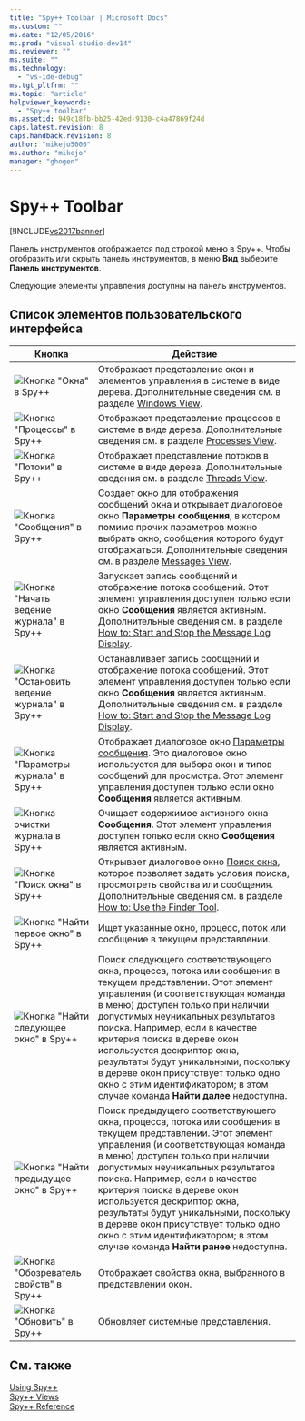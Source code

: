 ```yaml
---
title: "Spy++ Toolbar | Microsoft Docs"
ms.custom: ""
ms.date: "12/05/2016"
ms.prod: "visual-studio-dev14"
ms.reviewer: ""
ms.suite: ""
ms.technology: 
  - "vs-ide-debug"
ms.tgt_pltfrm: ""
ms.topic: "article"
helpviewer_keywords: 
  - "Spy++ toolbar"
ms.assetid: 949c18fb-bb25-42ed-9130-c4a47869f24d
caps.latest.revision: 8
caps.handback.revision: 8
author: "mikejo5000"
ms.author: "mikejo"
manager: "ghogen"
---
```

# Spy++ Toolbar
[!INCLUDE[vs2017banner](../code-quality/includes/vs2017banner.md)]

Панель инструментов отображается под строкой меню в Spy\+\+.  Чтобы отобразить или скрыть панель инструментов, в меню **Вид** выберите **Панель инструментов**.  
  
 Следующие элементы управления  доступны на панель инструментов.  
  
## Список элементов пользовательского интерфейса  
  
|Кнопка|Действие|  
|------------|--------------|  
|![Кнопка "Окна" в Spy&#43;&#43;](~/docs/debugger/media/icon_spy--_windows.gif "Icon\_Spy\+\+\_Windows")|Отображает представление окон и элементов управления в системе в виде дерева.  Дополнительные сведения см. в разделе [Windows View](../debugger/windows-view.md).|  
|![Кнопка "Процессы" в Spy&#43;&#43;](~/docs/debugger/media/icon_spy--_processes.gif "Icon\_Spy\+\+\_Processes")|Отображает представление процессов в системе в виде дерева.  Дополнительные сведения см. в разделе [Processes View](../debugger/processes-view.md).|  
|![Кнопка "Потоки" в Spy&#43;&#43;](~/docs/debugger/media/icon_spy--_threads.gif "Icon\_Spy\+\+\_Threads")|Отображает представление потоков в системе в виде дерева.  Дополнительные сведения см. в разделе [Threads View](../debugger/threads-view.md).|  
|![Кнопка "Сообщения" в Spy&#43;&#43;](~/docs/debugger/media/icon_spy--_messages.gif "Icon\_Spy\+\+\_Messages")|Создает окно для отображения сообщений окна и открывает диалоговое окно **Параметры сообщения**, в котором помимо прочих параметров можно выбрать окно, сообщения которого будут отображаться.  Дополнительные сведения см. в разделе [Messages View](../debugger/messages-view.md).|  
|![Кнопка "Начать ведение журнала" в Spy&#43;&#43;](~/docs/debugger/media/icon_spy--_startlog.gif "Icon\_Spy\+\+\_StartLog")|Запускает запись сообщений и отображение потока сообщений.  Этот элемент управления доступен только если окно **Сообщения** является активным.  Дополнительные сведения см. в разделе [How to: Start and Stop the Message Log Display](../debugger/how-to-start-and-stop-the-message-log-display.md).|  
|![Кнопка "Остановить ведение журнала" в Spy&#43;&#43;](~/docs/debugger/media/icon_spy--_stoplog.gif "Icon\_Spy\+\+\_StopLog")|Останавливает запись сообщений и отображение потока сообщений.  Этот элемент управления доступен только если окно **Сообщения** является активным.  Дополнительные сведения см. в разделе [How to: Start and Stop the Message Log Display](../debugger/how-to-start-and-stop-the-message-log-display.md).|  
|![Кнопка "Параметры журнала" в Spy&#43;&#43;](~/docs/debugger/media/icon_spy--_logoptions.gif "Icon\_Spy\+\+\_LogOptions")|Отображает диалоговое окно [Параметры сообщения](../debugger/message-options-dialog-box.md).  Это диалоговое окно используется для выбора окон и типов сообщений для просмотра.  Этот элемент управления доступен только если окно **Сообщения** является активным.|  
|![Кнопка очистки журнала в Spy&#43;&#43;](~/docs/debugger/media/spy--_clearlog.gif "Spy\+\+\_ClearLog")|Очищает содержимое активного окна **Сообщения**.  Этот элемент управления доступен только если окно **Сообщения** является активным.|  
|![Кнопка "Поиск окна" в Spy&#43;&#43;](~/docs/debugger/media/icon_spy--_findwindow.gif "Icon\_Spy\+\+\_FindWindow")|Открывает диалоговое окно [Поиск окна](../debugger/find-window-dialog-box.md), которое позволяет задать условия поиска, просмотреть свойства или сообщения.  Дополнительные сведения см. в разделе [How to: Use the Finder Tool](../Topic/How%20to:%20Use%20the%20Finder%20Tool.md).|  
|![Кнопка "Найти первое окно" в Spy&#43;&#43;](~/docs/debugger/media/icon_spy--_window.gif "Icon\_Spy\+\+\_Window")|Ищет указанные окно, процесс, поток или сообщение в текущем представлении.|  
|![Кнопка "Найти следующее окно" в Spy&#43;&#43;](~/docs/debugger/media/icon_spy--_nextwindow.gif "Icon\_Spy\+\+\_NextWindow")|Поиск следующего соответствующего окна, процесса, потока или сообщения в текущем представлении.  Этот элемент управления \(и соответствующая команда в меню\) доступен только при наличии допустимых неуникальных результатов поиска.  Например, если в качестве критерия поиска в дереве окон используется дескриптор окна, результаты будут уникальными, поскольку в дереве окон присутствует только одно окно с этим идентификатором; в этом случае команда **Найти далее** недоступна.|  
|![Кнопка "Найти предыдущее окно" в Spy&#43;&#43;](~/docs/debugger/media/icon_spy--_prevwindow.gif "Icon\_Spy\+\+\_PrevWindow")|Поиск предыдущего соответствующего окна, процесса, потока или сообщения в текущем представлении.  Этот элемент управления \(и соответствующая команда в меню\) доступен только при наличии допустимых неуникальных результатов поиска.  Например, если в качестве критерия поиска в дереве окон используется дескриптор окна, результаты будут уникальными, поскольку в дереве окон присутствует только одно окно с этим идентификатором; в этом случае команда **Найти ранее** недоступна.|  
|![Кнопка "Обозреватель свойств" в Spy&#43;&#43;](~/docs/debugger/media/icon_spy--_propexp.gif "Icon\_Spy\+\+\_PropExp")|Отображает свойства окна, выбранного в представлении окон.|  
|![Кнопка "Обновить" в Spy&#43;&#43;](~/docs/debugger/media/icon_spy--_refresh.gif "Icon\_Spy\+\+\_Refresh")|Обновляет системные представления.|  
  
## См. также  
 [Using Spy\+\+](../debugger/using-spy-increment.md)   
 [Spy\+\+ Views](../debugger/spy-increment-views.md)   
 [Spy\+\+ Reference](../debugger/spy-increment-reference.md)